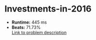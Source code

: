 # Investments-in-2016
- **Runtime:** 445 ms
- **Beats:** 71.73%<br>
[Link to problem description](https://leetcode.com/problems/investments-in-2016/description/?envType=study-plan-v2&envId=top-sql-50)
